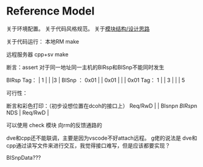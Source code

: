 # Reference Model

关于环境配置。
关于代码风格规范。
关于[模块结构/设计思路](doc/rm/rm.md)

关于代码运行：
本地RM make

远程服务器 cpp+sv make







断言：assert
对于同一地址同一主机的BIRsp和BISnp不能同时发生

BIRsp 
    Tag：       | 1  |        |    |3 |
BISnp ：  0x01  |    | 0x01   |    |  |   0x01 
    Tag：  1    |    |   3    |    |  |     5 





可行性：


断言和彩色打印：（初步设想位置在dcoh的接口上）
Req/RwD  |          |  BIsnp*n BIRsp*n     NDS
         | Req/RwD  |  


可以使用 check 模块 向rm的反馈通路的






dve和cpp还不能联调，主要是因为vscode不好attach远程。
g佬的说法是 dve和cpp通过读写文件来进行交互，我觉得接口难写，但是应该都要实现？



BISnpData???  

